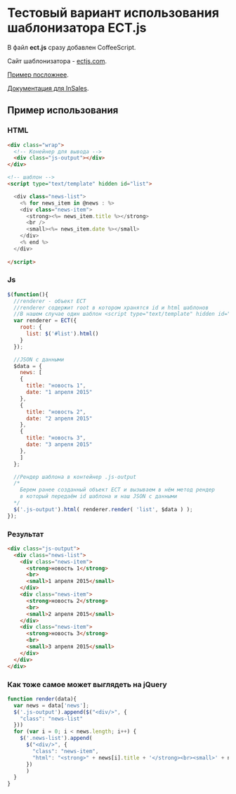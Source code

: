 # Тестовый вариант использования шаблонизатора ECT.js

В файл **ect.js** сразу добавлен CoffeeScript.

Сайт шаблонизатора - [ectjs.com](http://ectjs.com/).

[Пример посложнее](https://github.com/brainmurder/ect-js-test).

[Документация для InSales](http://www.insales.ru/collection/funktsional-js/product/funktsional-js-js-shablonizator).

## Пример использования

### HTML

```html
<div class="wrap">
  <!-- Конейнер для вывода -->
  <div class="js-output"></div>
</div>

<!-- шаблон -->
<script type="text/template" hidden id="list">

  <div class="news-list">
    <% for news_item in @news : %>
    <div class="news-item">
      <strong><%= news_item.title %></strong>
      <br />
      <small><%= news_item.date %></small>
    </div>
    <% end %>
  </div>
  
</script>
```

### Js

```js
$(function(){
  //renderer - объект ECT
  //renderer содержит root в котором хранятся id и html шаблонов
  //В нашем случае один шаблон <script type="text/template" hidden id="list">
  var renderer = ECT({ 
    root: {
      list: $('#list').html()
    }
  });

  //JSON с данными
  $data = {
    news: [
    {
      title: "новость 1",
      date: "1 апреля 2015"
    },
    {
      title: "новость 2",
      date: "2 апреля 2015"
    },
    {
      title: "новость 3",
      date: "3 апреля 2015"
    },
    ]
  };

  //Рендер шаблона в контейнер .js-output
  /*
    Берем ранее созданный объект ECT и вызываем в нём метод рендер 
    в который передаём id шаблона и наш JSON с данными
  */
  $('.js-output').html( renderer.render( 'list', $data ) );
});
```

### Результат

```html
<div class="js-output">    
  <div class="news-list">
    <div class="news-item">
      <strong>новость 1</strong>
      <br>
      <small>1 апреля 2015</small>
    </div>
    <div class="news-item">
      <strong>новость 2</strong>
      <br>
      <small>2 апреля 2015</small>
    </div>
    <div class="news-item">
      <strong>новость 3</strong>
      <br>
      <small>3 апреля 2015</small>
    </div>
  </div>
</div>
```

### Как тоже самое может выглядеть на jQuery

```js
function render(data){
  var news = data['news'];
  $('.js-output').append($("<div/>", {
    "class": "news-list"
  }))
  for (var i = 0; i < news.length; i++) {
    $('.news-list').append(
      $("<div/>", {
        "class": "news-item",
        "html": "<strong>" + news[i].title + '</strong><br><small>' + news[i].date + '</small>'
      })
      )
  }
}
```
